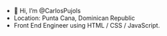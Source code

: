 - 👋 Hi, I’m @CarlosPujols
- Location: Punta Cana, Dominican Republic
- Front End Engineer using HTML / CSS / JavaScript.

<!---
CarlosPujols/CarlosPujols is a ✨ special ✨ repository because its `README.md` (this file) appears on your GitHub profile.
You can click the Preview link to take a look at your changes.
--->
